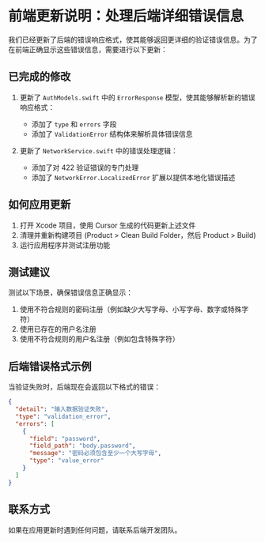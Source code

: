 # 前端更新说明：处理后端详细错误信息

我们已经更新了后端的错误响应格式，使其能够返回更详细的验证错误信息。为了在前端正确显示这些错误信息，需要进行以下更新：

## 已完成的修改

1. 更新了 `AuthModels.swift` 中的 `ErrorResponse` 模型，使其能够解析新的错误响应格式：
   - 添加了 `type` 和 `errors` 字段
   - 添加了 `ValidationError` 结构体来解析具体错误信息

2. 更新了 `NetworkService.swift` 中的错误处理逻辑：
   - 添加了对 422 验证错误的专门处理
   - 添加了 `NetworkError.LocalizedError` 扩展以提供本地化错误描述

## 如何应用更新

1. 打开 Xcode 项目，使用 Cursor 生成的代码更新上述文件
2. 清理并重新构建项目 (Product > Clean Build Folder，然后 Product > Build)
3. 运行应用程序并测试注册功能

## 测试建议

测试以下场景，确保错误信息正确显示：

1. 使用不符合规则的密码注册（例如缺少大写字母、小写字母、数字或特殊字符）
2. 使用已存在的用户名注册
3. 使用不符合规则的用户名注册（例如包含特殊字符）

## 后端错误格式示例

当验证失败时，后端现在会返回以下格式的错误：

```json
{
  "detail": "输入数据验证失败",
  "type": "validation_error",
  "errors": [
    {
      "field": "password",
      "field_path": "body.password",
      "message": "密码必须包含至少一个大写字母",
      "type": "value_error"
    }
  ]
}
```

## 联系方式

如果在应用更新时遇到任何问题，请联系后端开发团队。
